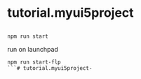 # tutorial.myui5project

##

```
npm run start
```


run on launchpad
```
npm run start-flp
```# tutorial.myui5project-
